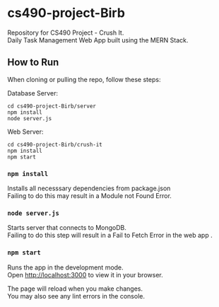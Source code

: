 # cs490-project-Birb
Repository for CS490 Project - Crush It. \
Daily Task Management Web App built using the MERN Stack.



## How to Run

When cloning or pulling the repo, follow these steps:

Database Server:
```
cd cs490-project-Birb/server
npm install
node server.js
```

Web Server:
```
cd cs490-project-Birb/crush-it
npm install
npm start
```

### `npm install`

Installs all necesssary dependencies from package.json \
Failing to do this may result in a Module not Found Error.


### `node server.js`

Starts server that connects to MongoDB. \
Failing to do this step will result in a Fail to Fetch Error in the web app . 

### `npm start`

Runs the app in the development mode.\
Open [http://localhost:3000](http://localhost:3000) to view it in your browser.

The page will reload when you make changes.\
You may also see any lint errors in the console.

